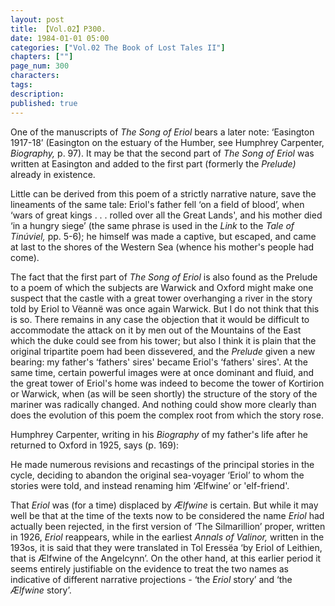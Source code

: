 ```yaml
---
layout: post
title: 【Vol.02】P300.
date: 1984-01-01 05:00
categories: ["Vol.02 The Book of Lost Tales II"]
chapters: [""]
page_num: 300
characters: 
tags: 
description: 
published: true
---
```


<p style="text-indent: 0;">
One of the manuscripts of <I>The Song of Eriol </I>bears a later note: ‘Easington 1917-18’ (Easington on the estuary of the Humber, see Humphrey Carpenter, <I>Biography, </I>p. 97). It may be that the second part of <I>The Song of Eriol </I>was written at Easington and added to the first part (formerly the <I>Prelude) </I>already in existence.
</p>

Little can be derived from this poem of a strictly narrative nature, save the lineaments of the same tale: Eriol's father fell ‘on a field of blood’, when ‘wars of great kings . . . rolled over all the Great Lands', and his mother died ‘in a hungry siege’ (the same phrase is used in the <I>Link </I>to the <I>Tale of Tinúviel, </I>pp. 5-6); he himself was made a captive, but escaped, and came at last to the shores of the Western Sea (whence his mother's people had come).

The fact that the first part of <I>The Song of Eriol </I>is also found as the Prelude to a poem of which the subjects are Warwick and Oxford might make one suspect that the castle with a great tower overhanging a river in the story told by Eriol to Vëannë was once again Warwick. But I do not think that this is so. There remains in any case the objection that it would be difficult to accommodate the attack on it by men out of the Mountains of the East which the duke could see from his tower; but also I think it is plain that the original tripartite poem had been dissevered, and the <I>Prelude </I>given a new bearing: my father's ‘fathers' sires' became Eriol's ‘fathers' sires'. At the same time, certain powerful images were at once dominant and fluid, and the great tower of Eriol's home was indeed to become the tower of Kortirion or Warwick, when (as will be seen shortly) the structure of the story of the mariner was radically changed. And nothing could show more clearly than does the evolution of this poem the complex root from which the story rose.

Humphrey Carpenter, writing in his <I>Biography </I>of my father's life after he returned to Oxford in 1925, says (p. 169):

He made numerous revisions and recastings of the principal stories in the cycle, deciding to abandon the original sea-voyager ‘Eriol’ to whom the stories were told, and instead renaming him ‘Ælfwine’ or 'elf-friend'.

That <I>Eriol </I>was (for a time) displaced by <I>Ælfwine </I>is certain. But while it may well be that at the time of the texts now to be considered the name <I>Eriol </I>had actually been rejected, in the first version of ‘The Silmarillion’ proper, written in 1926, <I>Eriol </I>reappears, while in the earliest <I>Annals of Valinor, </I>written in the 193os, it is said that they were translated in Tol Eressëa ‘by Eriol of Leithien, that is Ælfwine of the Angelcynn’. On the other hand, at this earlier period it seems entirely justifiable on the evidence to treat the two names as indicative of different narrative projections - ‘the <I>Eriol </I>story’ and ‘the <I>Ælfwine </I>story’.

